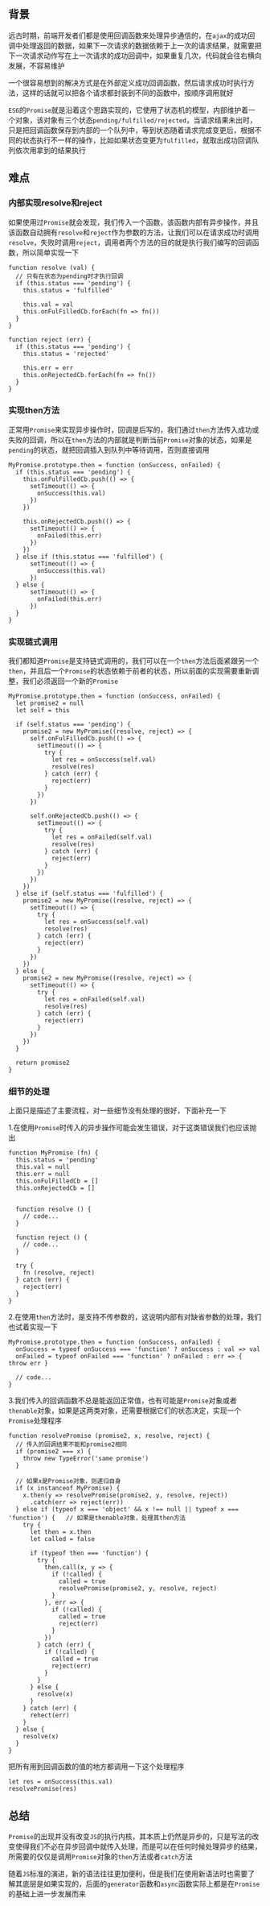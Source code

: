 ## 背景

远古时期，前端开发者们都是使用回调函数来处理异步通信的，在`ajax`的成功回调中处理返回的数据，如果下一次请求的数据依赖于上一次的请求结果，就需要把下一次请求动作写在上一次请求的成功回调中，如果重复几次，代码就会往右横向发展，不容易维护

一个很容易想到的解决方式是在外部定义成功回调函数，然后请求成功时执行方法，这样的话就可以把各个请求都封装到不同的函数中，按顺序调用就好

`ES6`的`Promise`就是沿着这个思路实现的，它使用了状态机的模型，内部维护着一个对象，该对象有三个状态`pending/fulfilled/rejected`，当请求结果未出时，只是把回调函数保存到内部的一个队列中，等到状态随着请求完成变更后，根据不同的状态执行不一样的操作，比如如果状态变更为`fulfilled`，就取出成功回调队列依次用拿到的结果执行

## 难点

### 内部实现resolve和reject

如果使用过`Promise`就会发现，我们传入一个函数，该函数内部有异步操作，并且该函数自动拥有`resolve`和`reject`作为参数的方法，让我们可以在请求成功时调用`resolve`，失败时调用`reject`，调用者两个方法的目的就是执行我们编写的回调函数，所以简单实现一下

```
function resolve (val) {
  // 只有在状态为pending时才执行回调
  if (this.status === 'pending') {
    this.status = 'fulfilled'

    this.val = val
    this.onFulFilledCb.forEach(fn => fn())
  }
}

function reject (err) {
  if (this.status === 'pending') {
    this.status = 'rejected'

    this.err = err
    this.onRejectedCb.forEach(fn => fn())
  }
}
```

### 实现then方法

正常用`Promise`来实现异步操作时，回调是后写的，我们通过`then`方法传入成功或失败的回调，所以在`then`方法的内部就是判断当前`Promise`对象的状态，如果是`pending`的状态，就把回调插入到队列中等待调用，否则直接调用

```
MyPromise.prototype.then = function (onSuccess, onFailed) {
  if (this.status === 'pending') {
    this.onFulFilledCb.push(() => {
      setTimeout(() => {
        onSuccess(this.val)
      })
    })

    this.onRejectedCb.push(() => {
      setTimeout(() => {
        onFailed(this.err)
      })
    })
  } else if (this.status === 'fulfilled') {
      setTimeout(() => {
        onSuccess(this.val)
      })
  } else {
      setTimeout(() => {
        onFailed(this.err)
      })
  }
}
```

### 实现链式调用

我们都知道`Promise`是支持链式调用的，我们可以在一个`then`方法后面紧跟另一个`then`，并且后一个`Promise`的状态依赖于前者的状态，所以前面的实现需要重新调整，我们必须返回一个新的`Promise`

```
MyPromise.prototype.then = function (onSuccess, onFailed) {
  let promise2 = null
  let self = this

  if (self.status === 'pending') {
    promise2 = new MyPromise((resolve, reject) => {
      self.onFulFilledCb.push(() => {
        setTimeout(() => {
          try {
            let res = onSuccess(self.val)
            resolve(res)
          } catch (err) {
            reject(err)
          }
        })
      })

      self.onRejectedCb.push(() => {
        setTimeout(() => {
          try {
            let res = onFailed(self.val)
            resolve(res)
          } catch (err) {
            reject(err)
          }
        })
      })
    })
  } else if (self.status === 'fulfilled') {
    promise2 = new MyPromise((resolve, reject) => {
      setTimeout(() => {
        try {
          let res = onSuccess(self.val)
          resolve(res)
        } catch (err) {
          reject(err)
        }
      })
    })
  } else {
    promise2 = new MyPromise((resolve, reject) => {
      setTimeout(() => {
        try {
          let res = onFailed(self.val)
          resolve(res)
        } catch (err) {
          reject(err)
        }
      })
    })
  }

  return promise2
}
```

### 细节的处理

上面只是描述了主要流程，对一些细节没有处理的很好，下面补充一下

1.在使用`Promise`时传入的异步操作可能会发生错误，对于这类错误我们也应该抛出
```
function MyPromise (fn) {
  this.status = 'pending'
  this.val = null
  this.err = null
  this.onFulFilledCb = []
  this.onRejectedCb = []


  function resolve () {
    // code...
  }

  function reject () {
    // code...
  }

  try {
    fn (resolve, reject)
  } catch (err) {
    reject(err)
  }
}
```

2.在使用`then`方法时，是支持不传参数的，这说明内部有对缺省参数的处理，我们也试着实现一下
```
MyPromise.prototype.then = function (onSuccess, onFailed) {
  onSuccess = typeof onSuccess === 'function' ? onSuccess : val => val
  onFailed = typeof onFailed === 'function' ? onFailed : err => { throw err }

  // code...
}
```

3.我们传入的回调函数不总是能返回正常值，也有可能是`Promise`对象或者`thenable`对象，如果是这两类对象，还需要根据它们的状态决定，实现一个`Promise`处理程序

```
function resolvePromise (promise2, x, resolve, reject) {
  // 传入的回调结果不能和promise2相同
  if (promise2 === x) {
    throw new TypeError('same promise')
  }

  // 如果x是Promise对象，则递归自身
  if (x instanceof MyPromise) {
    x.then(y => resolvePromise(promise2, y, resolve, reject))
      .catch(err => reject(err))
  } else if (typeof x === 'object' && x !== null || typeof x === 'function') {   // 如果是thenable对象，处理其then方法
    try {
      let then = x.then
      let called = false

      if (typeof then === 'function') {
        try {
          then.call(x, y => {
            if (!called) {
              called = true
              resolvePromise(promise2, y, resolve, reject)
            }
          }, err => {
            if (!called) {
              called = true
              reject(err)
            }
          })
        } catch (err) {
          if (!called) {
            called = true
            reject(err)
          }
        }
      } else {
        resolve(x)
      }
    } catch (err) {
      rehect(err)
    }
  } else {
    resolve(x)
  }
}
```

把所有用到回调函数的值的地方都调用一下这个处理程序
```
let res = onSuccess(this.val)
resolvePromise(res)
```

## 总结

`Promise`的出现并没有改变`JS`的执行内核，其本质上仍然是异步的，只是写法的改变使得我们不必在异步回调中就传入处理，而是可以在任何时候处理异步的结果，所需要的仅仅是调用`Promise`对象的`then`方法或者`catch`方法

随着`JS`标准的演进，新的语法往往更加便利，但是我们在使用新语法时也需要了解其底层是如果实现的，后面的`generator`函数和`async`函数实际上都是在`Promise`的基础上进一步发展而来